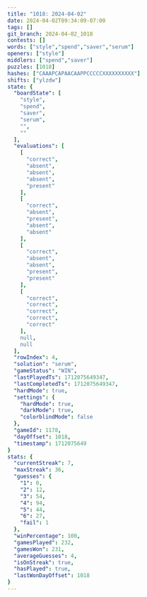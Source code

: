 ```yaml
---
title: "1018: 2024-04-02"
date: 2024-04-02T09:34:09-07:00
tags: []
git_branch: 2024-04-02_1018
contests: []
words: ["style","spend","saver","serum"]
openers: ["style"]
middlers: ["spend","saver"]
puzzles: [1018]
hashes: ["CAAAPCAPAACAAPPCCCCCXXXXXXXXXX"]
shifts: ["ylzdw"]
state: {
  "boardState": [
    "style",
    "spend",
    "saver",
    "serum",
    "",
    ""
  ],
  "evaluations": [
    [
      "correct",
      "absent",
      "absent",
      "absent",
      "present"
    ],
    [
      "correct",
      "absent",
      "present",
      "absent",
      "absent"
    ],
    [
      "correct",
      "absent",
      "absent",
      "present",
      "present"
    ],
    [
      "correct",
      "correct",
      "correct",
      "correct",
      "correct"
    ],
    null,
    null
  ],
  "rowIndex": 4,
  "solution": "serum",
  "gameStatus": "WIN",
  "lastPlayedTs": 1712075649347,
  "lastCompletedTs": 1712075649347,
  "hardMode": true,
  "settings": {
    "hardMode": true,
    "darkMode": true,
    "colorblindMode": false
  },
  "gameId": 1178,
  "dayOffset": 1018,
  "timestamp": 1712075649
}
stats: {
  "currentStreak": 7,
  "maxStreak": 36,
  "guesses": {
    "1": 0,
    "2": 12,
    "3": 54,
    "4": 94,
    "5": 44,
    "6": 27,
    "fail": 1
  },
  "winPercentage": 100,
  "gamesPlayed": 232,
  "gamesWon": 231,
  "averageGuesses": 4,
  "isOnStreak": true,
  "hasPlayed": true,
  "lastWonDayOffset": 1018
}
---
```

<!-- more -->
